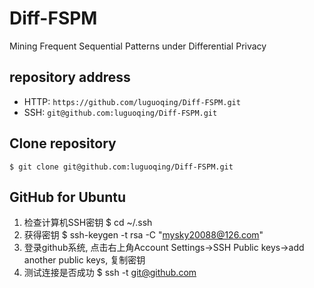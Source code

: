 # Diff-FSPM

Mining Frequent Sequential Patterns under Differential Privacy

## repository address

* HTTP: `https://github.com/luguoqing/Diff-FSPM.git`
* SSH: `git@github.com:luguoqing/Diff-FSPM.git`

## Clone repository

    $ git clone git@github.com:luguoqing/Diff-FSPM.git

## GitHub for Ubuntu
1. 检查计算机SSH密钥
    $ cd ~/.ssh
2. 获得密钥
    $ ssh-keygen -t rsa -C "mysky20088@126.com"
3. 登录github系统, 点击右上角Account Settings->SSH Public keys->add another public keys, 复制密钥
4. 测试连接是否成功
    $ ssh -t git@github.com
